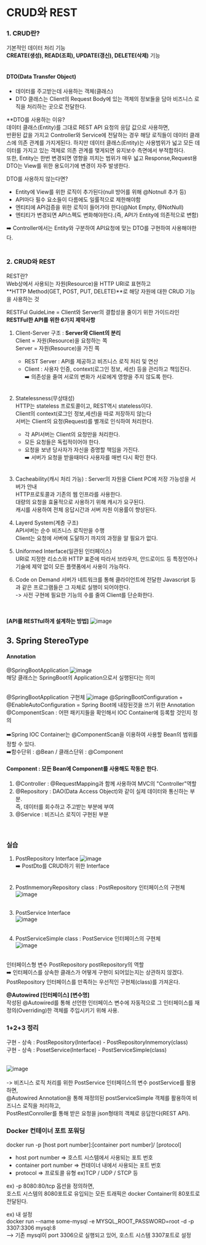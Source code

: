 # CRUD와 REST

### 1. CRUD란?<br>
기본적인 데이터 처리 기능  
**CREATE(생성), READ(조회), UPDATE(갱신), DELETE(삭제)** 기능
<br><br>
#### DTO(Data Transfer Object)<br>
- 데이터를 주고받는데 사용하는 객체(클래스)<br>
- DTO 클래스는 Client의 Request Body에 있는 객체의 정보들을 담아 비즈니스 로직을 처리하는 곳으로 전달한다.  

**DTO를 사용하는 이유?<br>
데이터 클래스(Entity)를 그대로 REST API 요청의 응답 값으로 사용하면,  
반환된 값을 가지고 Controller와 Service에 전달하는 경우 해당 로직들이 데이터 클래스에 의존 관계를 가지게된다. 하지만 데이터 클래스(Entity)는 사용범위가 넓고 모든 데이터를 가지고 있는 객체로 의존 관계를 맺게되면 유지보수 측면에서 부적합하다.  
또한, Entity는 한번 변경되면 영향을 끼치는 범위가 매우 넓고 Response,Request용 DTO는 View를 위한 용도이기에 변경이 자주 발생한다.

DTO를 사용하지 않는다면?
* Entity에 View를 위한 로직이 추가된다(null 방어를 위해 @Notnull 추가 등)
* API마다 필수 요소들이 다름에도 일률적으로 제한해야함
* 엔티티에 API검증을 위한 로직이 들어가야 한다(@Not Empty, @NotNull)
* 엔티티가 변경되면 API스펙도 변화해야한다.(즉, API가 Entity에 의존적으로 변함)  


➡️ Controller에서는 Entity와 구분하여 API요청에 맞는 DTO를 구현하여 사용해야한다.<br><br>


### 2. CRUD와 REST  
REST란?<br>
Web상에서 사용되는 자원(Resource)을 HTTP URI로 표현하고<br>
**HTTP Method(GET, POST, PUT, DELETE)**로 해당 자원에 대한 CRUD 기능을 사용하는 것

RESTFul GuideLine = Client와 Server의 결합성을 줄이기 위한 가이드라인  
**RESTFul한 API를 위한 6가지 제약사항**  
1. Client-Server 구조 : **Server와 Client의 분리**<br>
Client = 자원(Resource)을 요청하는 쪽  
Server = 자원(Resource)을 가진 쪽
    * REST Server : API를 제공하고 비즈니스 로직 처리 및 연산
    * Client : 사용자 인증, context(로그인 정보, 세션) 등을 관리하고 책임진다.  
➡️ 의존성을 줄여 서로의 변화가 서로에게 영향을 주지 않도록 한다.<br><br>  

2. Statelessness(무상태성)  
HTTP는 stateless 프로토콜이고, REST역시 stateless이다.  
Client의 context(로그인 정보,세션)을 따로 저장하지 않는다  
서버는 Client의 요청(Request)를 별개로 인식하여 처리한다.  
    * 각 API서버는 Client의 요청만을 처리한다.
    * 모든 요청들은 독립적이어야 한다.
    * 요청을 보낸 당사자가 자신을 증명할 책임을 가진다.  
➡️ 서버가 요청을 받을때마다 사용자를 매번 다시 확인 한다.<br><br>

3. Cacheability(캐시 처리 가능) : Server의 자원을 Client PC에 저장 가능성을 서버가 안내  
HTTP프로토콜과 기존의 웹 인프라를 사용한다.  
대량의 요청을 효율적으로 사용하기 위해 캐시가 요구된다.  
캐시를 사용하여 전체 응답시간과 서버 자원 이용률이 향상된다.<br>

4. Layerd System(계층 구조)  
API서버는 순수 비즈니스 로직만을 수행  
Client는 요청에 서버에 도달하기 까지의 과정을 알 필요가 없다.  

5. Uniformed Interface(일관된 인터페이스)  
URI로 지정한 리소스와 HTTP 표준에 따라서 브라우저, 안드로이드 등 특정언어나 기술에 제약 없이 모든 플랫폼에서 사용이 가능하다.  

6. Code on Demand
서버가 네트워크를 통해 클라이언트에 전달한 Javascript 등과 같은 프로그램들은 그 자체로 실행이 되어야한다.  
-> 사전 구현에 필요한 기능의 수를 줄여 Client를 단순화한다.<br><br><br>

**[API를 RESTful하게 설계하는 방법]**
![image](https://user-images.githubusercontent.com/57223501/154915603-23791fed-0c66-44ec-ab8b-7c798ce2ccaa.png)

## 3. Spring StereoType

#### Annotation
 @SpringBootApplication
![image](https://user-images.githubusercontent.com/57223501/154910668-72e93926-f880-4ca9-8fe6-1ea9ada1eece.png)  
해당 클래스는 SpringBoot의 Application으로서 실행된다는 의미<br><br>

@SpringBootApplication 구현체
![image](https://user-images.githubusercontent.com/57223501/154910850-63854f6b-a9bd-4ba3-8614-30d02a2034d8.png)
@SpringBootConfiguration + 
@EnableAutoConfiguration = Spring Boot에 내장된것을 쓰기 위한 Annotation  
@ComponentScan : 어떤 패키지들을 확인해서 IOC Container에 등록할 것인지 정의<br><br>
➡️Spring IOC Container는 @ComponentScan을 이용하여 사용할 Bean의 범위를 정할 수 있다.  
➡️함수단위 : @Bean / 클래스단위 : @Component


#### Component : 모든 Bean에 Component를 사용해도 작동은 한다.
1. @Controller : @RequestMapping과 함께 사용하여 MVC의 "Controller"역할  
2. @Repository : DAO(Data Access Object)와 같이 실제 데이터와 통신하는 부분.  
즉, 데이터를 회수하고 주고받는 부분에 부여
3. @Service : 비즈니스 로직이 구현된 부분<br><br><br>


### **실습**<br>
1. PostRepository Interface
![image](https://user-images.githubusercontent.com/57223501/155044283-6a987eb7-a30c-458f-ae6b-6c34e979ef1a.png)  
➡️ PostDto를 CRUD하기 위한 Interface<br><br>

2. PostInmemoryRepository class : PostRepository 인터페이스의 구현체
![image](https://user-images.githubusercontent.com/57223501/155045697-2a6b4f35-36ce-4f7a-acbc-dc8f127ebb2b.png)<br><br>


3. PostService Interface  
![image](https://user-images.githubusercontent.com/57223501/155044550-45cc3026-2d10-4416-97ae-ed821c3e6c86.png)<br><br>

4. PostServiceSimple class : PostService 인터페이스의 구현체  
![image](https://user-images.githubusercontent.com/57223501/155044950-0ecab61d-8dca-48ac-84c3-5123bc5f46fa.png)<br><br>

인터페이스형 변수 PostRepository postRepository의 역할  
➡️ 인터페이스를 상속한 클래스가 어떻게 구현이 되어있는지는 상관하지 않겠다.  
PostRepository 인터페이스를 만족하는 우선적인 구현체(class)를 가져온다.


**@Autowired [인터페이스] [변수명]**  
작성된 @Autowired를 통해 선언한 인터페이스 변수에 자동적으로 그 인터페이스를 재정의(Overriding)한 객체를 주입시키기 위해 사용. 

### 1+2+3 정리
구현 - 상속 : PostRepository(Interface) - PostRepositoryInmemory(class)  
구현 - 상속 : PosetService(Interface) - PostServiceSimple(class)<br><br> 

![image](https://user-images.githubusercontent.com/57223501/155045926-ec9611f9-351b-4c1c-8769-42d8d1b04f5f.png)<br><br>
-> 비즈니스 로직 처리를 위한 PostService 인터페이스의 변수 postService를 활용하면,<br> 
@Autowired Annotation을 통해 재정의된 postServiceSimple 객체를 활용하여 비즈니스 로직을 처리하고,<br> 
PostRestConroller를 통해 받은 요청을 json형태의 객체로 응답한다(REST API).    



### Docker 컨테이너 포트 포워딩
docker run -p [host port number]:[container port number]/ [protocol]  
- host port number => 호스트 시스템에서 사용되는 포트 번호
- container port number => 컨테이너 내에서 사용되는 포트 번호
- protocol => 프로토콜 유형 ex)TCP / UDP / STCP 등

ex) -p 8080:80/tcp 옵션을 정의하면,  
호스트 시스템의 8080포트로 유입되는 모든 트래픽은 docker Container의 80포트로 전달된다.

ex) 내 설정  
docker run --name some-mysql -e MYSQL_ROOT_PASSWORD=root -d -p 3307:3306 mysql:8  
--> 기존 mysql이 port 3306으로 실행되고 있어, 호스트 시스템 3307포트로 설정 